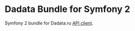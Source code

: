 Dadata Bundle for Symfony 2
=====================
Symfony 2 bundle for Dadata.ru [API client](https://github.com/moriony/dadata-client).
